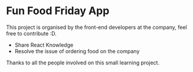 # Fun Food Friday App

This project is organised by the front-end developers at the company, feel free to contribute :D.

- Share React Knowledge
- Resolve the issue of ordering food on the company

Thanks to all the people involved on this small learning project.
